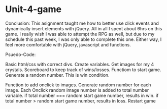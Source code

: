# Unit-4-game

Conclusion:
    This asignment taught me how to better use click events and dynamically insert elements with jQuery. All in all I spent about 6hrs on this game. I really wish I was able to attempt the RPG as well, but due to my schedule this past week, I was only able to complete this one. Either way, I feel more comfortable with jQuery, javascript and functions.


Psuedo-Code:

Basic html/css with correct divs.
Create variables.
Get images for my 4 crystals.
Scoreboard to keep track of wins/losses.
Functiom to start game.
    Generate a random number. This is win condition.

Function to add onclick to images.
    Generate random number for each image.
    Each Onclick random image number is added to total number variable.
        if total number === random start game number, results in win.
        if total number > random start game number, results in loss.
    Restart game

